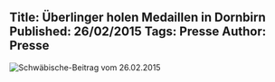 Title: Überlinger holen Medaillen in Dornbirn
Published: 26/02/2015
Tags: Presse
Author: Presse
---

![Schwäbische-Beitrag vom 26.02.2015](/blog/assets/2015/2015-02-26-schawebische.jpg)